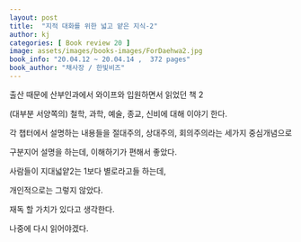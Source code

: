 ```yaml
---
layout: post
title:  "지적 대화를 위한 넓고 얕은 지식-2"
author: kj
categories: [ Book review 20 ]
image: assets/images/books-images/ForDaehwa2.jpg
book_info: "20.04.12 ~ 20.04.14 ,  372 pages"
book_author: "채사장 / 한빛비즈"
---
```

출산 때문에 산부인과에서 와이프와 입원하면서 읽었던 책 2

(대부분 서양쪽의) 철학, 과학, 예술, 종교, 신비에 대해 이야기 한다.

각 챕터에서 설명하는 내용들을 절대주의, 상대주의, 회의주의라는 세가지 중심개념으로

구분지어 설명을 하는데, 이해하기가 편해서 좋았다.

사람들이 지대넓얕2는 1보다 별로라고들 하는데,

개인적으로는 그렇지 않았다.

재독 할 가치가 있다고 생각한다.

나중에 다시 읽어야겠다.
